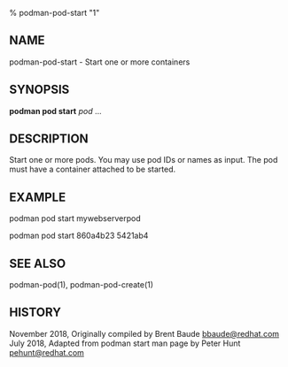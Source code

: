 % podman-pod-start "1"

## NAME
podman\-pod\-start - Start one or more containers

## SYNOPSIS
**podman pod start**  *pod* ...

## DESCRIPTION
Start one or more pods.  You may use pod IDs or names as input. The pod must have a container attached
to be started.

## EXAMPLE

podman pod start mywebserverpod

podman pod start 860a4b23 5421ab4


## SEE ALSO
podman-pod(1), podman-pod-create(1)

## HISTORY
November 2018, Originally compiled by Brent Baude <bbaude@redhat.com>
July 2018, Adapted from podman start man page by Peter Hunt <pehunt@redhat.com>
